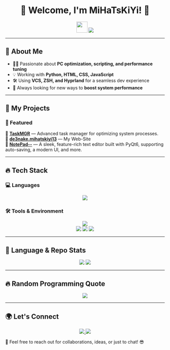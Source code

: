 <h1 align="center">🚀 Welcome, I'm MiHaTsKiYi! 👋</h1>

<p align="center">
  <img src="https://media.giphy.com/media/hvRJCLFzcasrR4ia7z/giphy.gif" width="35">
  <img src="https://readme-typing-svg.herokuapp.com?font=Fira+Code&weight=600&size=24&pause=1000&color=F75C7E&center=true&width=800&lines=System+Optimization+Expert;Automation+%26+Scripting+Lover;Building+Fast+%26+Efficient+Tools" />
</p>

---

## 🚀 About Me  
- 👨‍💻 Passionate about **PC optimization, scripting, and performance tuning**  
- 💡 Working with **Python, HTML, CSS, JavaScript**  
- 🛠 Using **VCS, ZSH, and Hyprland** for a seamless dev experience  
- 🎯 Always looking for new ways to **boost system performance**  

---

## 🌟 My Projects  
### 🚀 Featured  
🔹 **[TaskMGR](https://github.com/MiHaTsKiYi13/TaskMGR)** — Advanced task manager for optimizing system processes.  
🔹 **[de3nake.mihatskiyi13](https://github.com/MiHaTsKiYi13/de3nake.mihatskiyi13)** — My Web-Site  
🔹 **[NotePad--](https://github.com/MiHaTsKiYi13/NotePad--)** — A sleek, feature-rich text editor built with PyQt6, supporting auto-saving, a modern UI, and more.

---

## 🔥 Tech Stack  
### 💻 Languages  
<p align="center">
  <img src="https://skillicons.dev/icons?i=python,html,css,js" />
</p>

### 🛠 Tools & Environment  
<p align="center">
  <img src="https://skillicons.dev/icons?i=git,linux,vscode" />
  <br>
  <img src="https://img.shields.io/badge/VCS-Git%20%26%20GitHub-orange?style=for-the-badge&logo=git&logoColor=white">
  <img src="https://img.shields.io/badge/ZSH-Black?style=for-the-badge&logo=gnu-bash&logoColor=white">
  <img src="https://img.shields.io/badge/Hyprland-1793D1?style=for-the-badge&logo=linux&logoColor=white">
</p>

---

## 🎯 Language & Repo Stats  
<p align="center">
  <img src="https://github-profile-summary-cards.vercel.app/api/cards/repos-per-language?username=MiHaTsKiYi13&theme=radical">
  <img src="https://github-profile-summary-cards.vercel.app/api/cards/most-commit-language?username=MiHaTsKiYi13&theme=radical">
</p>

---

## 🔥 Random Programming Quote  
<p align="center">
  <img src="https://quotes-github-readme.vercel.app/api?type=horizontal&theme=radical"/>
</p>

---

## 🌍 Let's Connect  
<p align="center">
  <a href="https://t.me/mihatskiyi">
    <img src="https://img.shields.io/badge/Telegram-26A5E4?style=for-the-badge&logo=telegram&logoColor=white">
  </a>
  <a href="https://github.com/MiHaTsKiYi13">
    <img src="https://img.shields.io/badge/GitHub-181717?style=for-the-badge&logo=github&logoColor=white">
  </a>
</p>

🚀 Feel free to reach out for collaborations, ideas, or just to chat! 😎  
